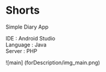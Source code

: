 # Shorts
Simple Diary App


IDE : Android Studio  
Language : Java  
Server : PHP  

![main] (forDescription/img_main.png)  

